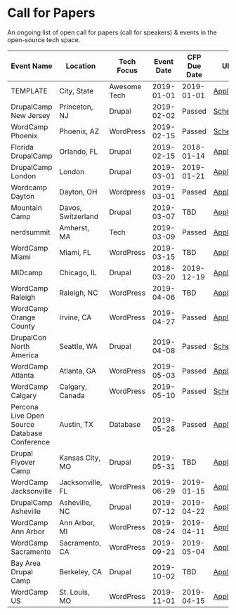 # Call for Papers
An ongoing list of open call for papers (call for speakers) &amp; events in the open-source tech space.

| Event Name | Location | Tech Focus | Event Date | CFP Due Date | URL |
|------------|----------|--------------|--------------|--------------|-------|
|TEMPLATE|City, State|Awesome Tech|2019-01-01|2019-01-01|[Apply](https://google.com)|
|DrupalCamp New Jersey|Princeton, NJ|Drupal|2019-02-02|Passed|[Schedule](https://www.drupalcampnj.org/program)|
|WordCamp Phoenix|Phoenix, AZ|WordPress|2019-02-15|Passed|[Schedule](https://2019.phoenix.wordcamp.org/)|
|Florida DrupalCamp|Orlando, FL|Drupal|2019-02-15|2018-01-14|[Apply](https://www.fldrupal.camp/submit-session)|
|DrupalCamp London|London|Drupal|2019-03-01|2019-01-21|[Apply](https://drupalcamp.london/get-involved/submit-a-session)|
|Wordcamp Dayton|Dayton, OH|Wordpress|2019-03-01|Passed|[Apply](https://2019.dayton.wordcamp.org/)|
|Mountain Camp|Davos, Switzerland|Drupal|2019-03-07|TBD|[Apply](https://drupalmountaincamp.ch/)|
|nerdsummit|Amherst, MA|Tech|2019-03-09|Passed|[Apply](https://wiki.nerd.ngo/display/SES)|
|WordCamp Miami|Miami, FL|WordPress|2019-03-15|TBD|[Apply](https://2019.miami.wordcamp.org/)|
|MIDcamp|Chicago, IL|Drupal|2018-03-20|2019-12-19|[Apply](https://www.midcamp.org/submit-session)|
|WordCamp Raleigh|Raleigh, NC|WordPress|2019-04-06|TBD|[Apply](https://2019.raleigh.wordcamp.org/)|
|WordCamp Orange County|Irvine, CA|WordPress|2019-04-27|Passed|[Apply](https://2019.oc.wordcamp.org/?subscribe=success#blog_subscription-3)|
|DrupalCon North America|Seattle, WA|Drupal|2019-04-08|Passed|[Schedule](https://events.drupal.org/seattle2019)|
|WordCamp Atlanta|Atlanta, GA|WordPress|2019-05-03|Passed|[Apply](https://docs.google.com/forms/d/1vevDY3senj5PadZS2jqDd0M39a0o2GFVIJs2AjKYkcE/viewform?edit_requested=true)|
|WordCamp Calgary|Calgary, Canada|WordPress|2019-05-10|Passed|[Schedule](https://2018.calgary.wordcamp.org/sessions/)|
|Percona Live Open Source Database Conference|Austin, TX|Database|2019-05-28|Passed|[Apply](https://perconacfp.hubb.me/)|
|Drupal Flyover Camp|Kansas City, MO|Drupal|2019-05-31|TBD|[Apply](https://www.flyovercamp.org/submit-talk)|
|WordCamp Jacksonville|Jacksonville, FL|WordPress|2019-06-29|2019-01-15|[Apply](https://2019.jacksonville.wordcamp.org/2018/11/09/call-for-speakers/)|
|DrupalCamp Asheville|Asheville, NC|Drupal|2019-07-12|2019-04-22|[Apply](https://www.drupalasheville.com/submit-session)|
|WordCamp Ann Arbor|Ann Arbor, MI|WordPress|2019-08-24|2019-04-11|[Apply](https://2019.annarbor.wordcamp.org)|
|WordCamp Sacramento|Sacramento, CA|WordPress|2019-09-21|2019-05-04|[Apply](https://2019.sacramento.wordcamp.org/)|
|Bay Area Drupal Camp|Berkeley, CA|Drupal|2019-10-02|TBD|[Apply](https://2019.badcamp.org/)|
|WordCamp US|St. Louis, MO|WordPress|2019-11-01|2019-04-15|[Apply](https://wordpress.org/news/2018/12/wordcamp-us-2019-dates-announced/)|
